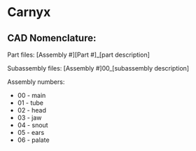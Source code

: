 # Carnyx
 
## CAD Nomenclature:

Part files:
 [Assembly #][Part #]_[part description]
 
Subassembly files:
 [Assembly #]00_[subassembly description]

Assembly numbers:
* 00 - main
* 01 - tube
* 02 - head
* 03 - jaw
* 04 - snout
* 05 - ears
* 06 - palate
